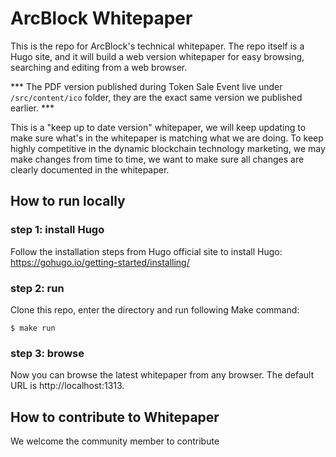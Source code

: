 # ArcBlock Whitepaper

This is the repo for ArcBlock's technical whitepaper. The repo itself is a Hugo site, and it will build a web version whitepaper for easy browsing, searching and editing from a web browser.

*** The PDF version published during Token Sale Event live under `/src/content/ico` folder, they are the exact same version we published earlier. ***

This is a "keep up to date version" whitepaper, we will keep updating to make sure what's in the whitepaper is matching what we are doing. To keep highly competitive in the dynamic blockchain technology marketing, we may make changes from time to time, we want to make sure all changes are clearly documented in the whitepaper. 

## How to run locally

### step 1: install Hugo

Follow the installation steps from Hugo official site to install Hugo: https://gohugo.io/getting-started/installing/ 

### step 2: run

Clone this repo, enter the directory and run following Make command: 

```
$ make run
```

### step 3: browse

Now you can browse the latest whitepaper from any browser. The default URL is http://localhost:1313. 



## How to contribute to Whitepaper

We welcome the community member to contribute 
